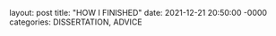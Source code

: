 layout: post
title: "HOW I FINISHED"
date: 2021-12-21 20:50:00 -0000
categories: DISSERTATION, ADVICE